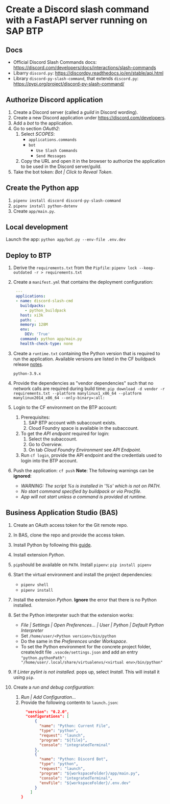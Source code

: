 # Create a Discord slash command with a FastAPI server running on SAP BTP

## Docs

  - Official Discord Slash Commands docs: 
    https://discord.com/developers/docs/interactions/slash-commands
  - Libarry `discord.py`: https://discordpy.readthedocs.io/en/stable/api.html
  - Library `discord-py-slash-command`, that extends `discord.py`: 
    https://pypi.org/project/discord-py-slash-command/


## Authorize Discord application

  1. Create a Discord server (called a _guild_ in Discord wording).
  1. Create a new Discord application under https://discord.com/developers.
  1. Add a _bot_ to the application.
  1. Go to section _OAuth2_: 
     1. Select _SCOPES_:
        - `applications.commands`
        - `bot`
          - `Use Slash Commands`
          - `Send Messages`
     1. Copy the URL and open it in the browser to authorize the application to be used 
        in the Discord server/guild.
  1. Take the bot token: _Bot | Click to Reveal Token_.


## Create the Python app

  1. `pipenv install discord discord-py-slash-command`
  1. `pipenv install python-dotenv`
  1. Create `app/main.py`.


## Local development

  Launch the app:
  `python app/bot.py --env-file .env.dev`


## Deploy to BTP

  1. Derive the `requirements.txt` from the `Pipfile`: 
     `pipenv lock --keep-outdated -r > requirements.txt`

  1. Create a `manifest.yml` that contains the deployment configuration:
     ```yaml
      ---
      applications:
      - name: discord-slash-cmd
        buildpacks:
          - python_buildpack
        host: xi3k
        path: .
        memory: 128M
        env:
          DEV: 'True'
        command: python app/main.py
        health-check-type: none
     ```
  1. Create a `runtime.txt` containing the Python version that is required to run the 
     application. Available versions are listed in the CF buildpack release 
     [notes](https://github.com/cloudfoundry/python-buildpack/releases).
     ```
     python-3.9.x
     ```

  1. Provide the dependencies as "vendor dependencies" such that no network calls are 
     required during build time:
     `pip download -d vendor -r requirements.txt --platform manylinux1_x86_64 --platform manylinux2014_x86_64 --only-binary=:all:`

  1. Login to the CF environment on the BTP account:
     1. Prerequisites:
        1. SAP BTP account with subaccount exists.
        1. Cloud Foundry space is available in the subaccount.
     1. To get the _API endpoint_ required for login:
        <a id="cf_get_api_endpoint"></a>
        1. Select the subaccount.
        1. Go to _Overview_.
        1. On tab _Cloud Foundry Environment_ see _API Endpoint_.
     1. Run `cf login`, provide the API endpoint and the credentials used to login into the 
        BTP account.

  1. Push the application:
     `cf push`
     __Note__: The following warnings can be __ignored__:
     - _WARNING:  The script %s is installed in '%s' which is not on PATH._
     - _No start command specified by buildpack or via Procfile._
     - _App will not start unless a command is provided at runtime._


## Business Application Studio (BAS)

  1. Create an OAuth access token for the Git remote repo.
  1. In BAS, clone the repo and provide the access token.
  1. Install Python by following this 
     [guide](https://blogs.sap.com/2020/12/12/xtending-business-application-studio-3-of-3/).
  1. Install extension _Python_.
  1. `pip`should be available on `PATH`. Install `pipenv`:
     `pip install pipenv`
  1. Start the virtual environment and install the project dependencies:
     - `pipenv shell`
     - `pipenv install`
  1. Install the extension _Python_. __Ignore__ the error that there is no Python 
     installed.
  1. Set the Python interpreter such that the extension works:
     - _File | Settings | Open Preferences... | User | Python | Default Python Interpreter_
     - Set `/home/user/<Python version>/bin/python`
     - Do the same in the _Preferences_ under _Workspace_.
     - To set the Python environment for the concrete project folder, 
       create/edit file `.vsocde/settings.json` and add an entry 
       `"python.pythonPath": "/home/user/.local/share/virtualenvs/<virtual env>/bin/python"`

  1. If _Linter pylint is not installed._ pops up, select _Install_. This will install it
     using `pip`.

  1. Create a _run and debug configuration_:
     1. _Run | Add Configuration..._
     1. Provide the following contentn to `launch.json`:
        ```json
          "version": "0.2.0",
          "configurations": [
              {
                "name": "Python: Current File",
                "type": "python",
                "request": "launch",
                "program": "${file}",
                "console": "integratedTerminal"
              },
              {
                "name": "Python: Discord Bot",
                "type": "python",
                "request": "launch",
                "program": "${workspaceFolder}/app/main.py",
                "console": "integratedTerminal",
                "envFile": "${workspaceFolder}/.env.dev"
              }      
            ]
        }
        ```

